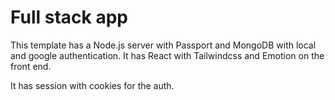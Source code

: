 # Full stack app

This template has a Node.js server with Passport and MongoDB with local and google authentication.
It has React with Tailwindcss and Emotion on the front end.

It has session with cookies for the auth.
